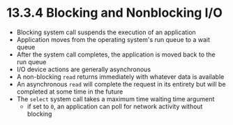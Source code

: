 # 13.3.4 Blocking and Nonblocking I/O

* Blocking system call suspends the execution of an application
* Application moves from the operating system's run queue to a wait queue
* After the system call completes, the application is moved back to the run queue
* I/O device actions are generally asynchronous
* A non-blocking `read` returns immediately with whatever data is available
* An asynchronous `read` will complete the request in its entirety but will be completed at some time in the future
* The `select` system call takes a maximum time waiting time argument
  * if set to `0`, an application can poll for network activity without blocking
